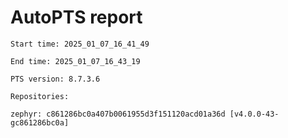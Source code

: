 # AutoPTS report

    Start time: 2025_01_07_16_41_49

    End time: 2025_01_07_16_43_19

    PTS version: 8.7.3.6

    Repositories:

	zephyr: c861286bc0a407b0061955d3f151120acd01a36d [v4.0.0-43-gc861286bc0a]
